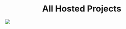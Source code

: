 <h1 align='center'>All Hosted Projects</h1>
<img src="https://launchspace.net/wp-content/uploads/2019/10/best-web-hosting-services.gif">
